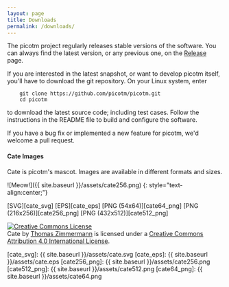 ```yaml
---
layout: page
title: Downloads
permalink: /downloads/
---
```


The picotm project regularly releases stable versions of the software.
You can always find the latest version, or any previous one, on the
[Release][releases] page.

If you are interested in the latest snapshot, or want to develop picotm
itself, you'll have to download the git repository. On your Linux system,
enter

```
    git clone https://github.com/picotm/picotm.git
    cd picotm
```

to download the latest source code; including test cases. Follow the
instructions in the README file to build and configure the software.

If you have a bug fix or implemented a new feature for picotm, we'd
welcome a pull request.

#### Cate Images

Cate is picotm's mascot. Images are available in different formats and
sizes.

![Meow!]({{ site.baseurl }}/assets/cate256.png)
{: style="text-align:center;"}

[SVG][cate_svg]
[EPS][cate_eps]
[PNG (54x64)][cate64_png]
[PNG (216x256)][cate256_png]
[PNG (432x512)][cate512_png]

<a rel="license" href="http://creativecommons.org/licenses/by/4.0/"><img alt="Creative Commons License" style="border-width:0" src="https://i.creativecommons.org/l/by/4.0/88x31.png" /></a><br /><span xmlns:dct="http://purl.org/dc/terms/" href="http://purl.org/dc/dcmitype/StillImage" property="dct:title" rel="dct:type">Cate</span> by <a xmlns:cc="http://creativecommons.org/ns#" href="picotm.org" property="cc:attributionName" rel="cc:attributionURL">Thomas Zimmermann</a> is licensed under a <a rel="license" href="http://creativecommons.org/licenses/by/4.0/">Creative Commons Attribution 4.0 International License</a>.

[releases]:     https://github.com/picotm/picotm/releases
[cate_svg]:     {{ site.baseurl }}/assets/cate.svg
[cate_eps]:     {{ site.baseurl }}/assets/cate.eps
[cate256_png]:  {{ site.baseurl }}/assets/cate256.png
[cate512_png]:  {{ site.baseurl }}/assets/cate512.png
[cate64_png]:   {{ site.baseurl }}/assets/cate64.png
